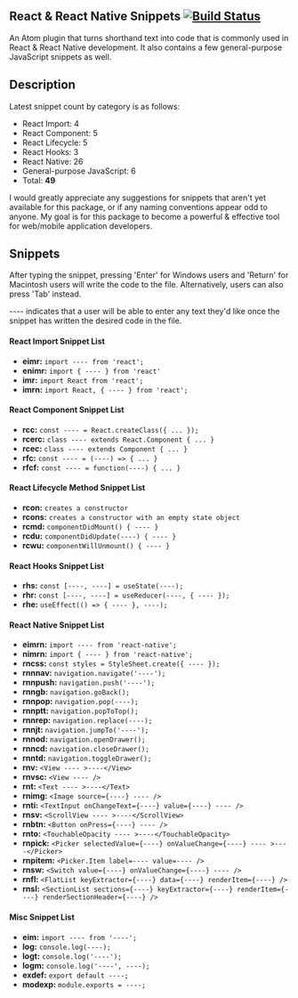 React & React Native Snippets [![Build Status](https://travis-ci.org/pranavchary/atom-react-rnative-snippets.svg?branch=master)](https://travis-ci.org/pranavchary/atom-react-rnative-snippets)
----

An Atom plugin that turns shorthand text into code that is commonly used in React & React Native development. It also contains a few general-purpose JavaScript snippets as well.

## Description
Latest snippet count by category is as follows:
 - React Import: 4
 - React Component: 5
 - React Lifecycle: 5
 - React Hooks: 3
 - React Native: 26
 - General-purpose JavaScript: 6
 - Total: **49**

I would greatly appreciate any suggestions for snippets that aren't yet available for this package, or if any naming conventions appear odd to anyone. My goal is for this package to become a powerful & effective tool for web/mobile application developers.

## Snippets
 After typing the snippet, pressing 'Enter' for Windows users and 'Return' for Macintosh users will write the code to the file. Alternatively, users can also press 'Tab' instead.

---- indicates that a user will be able to enter any text they'd like once the snippet has written the desired code in the file.


#### React Import Snippet List
 - **eimr:** `import ---- from 'react';`
 - **enimr:** `import { ---- } from 'react'`
 - **imr:** `import React from 'react';`
 - **imrn:** `import React, { ---- } from 'react';`

#### React Component Snippet List
 - **rcc:** `const ---- = React.createClass({ ... });`
 - **rcerc:** `class ---- extends React.Component { ... }`
 - **rcec:** `class ---- extends Component { ... }`
 - **rfc:** `const ---- = (----) => { ... }`
 - **rfcf:** `const ---- = function(----) { ... }`

#### React Lifecycle Method Snippet List
 - **rcon:** `creates a constructor`
 - **rcons:** `creates a constructor with an empty state object`
 - **rcmd:** `componentDidMount() { ---- }`
 - **rcdu:** `componentDidUpdate(----) { ---- }`
 - **rcwu:** `componentWillUnmount() { ---- }`

#### React Hooks Snippet List
 - **rhs:** `const [----, ----] = useState(----);`
 - **rhr:** `const [----, ----] = useReducer(----, { ---- });`
 - **rhe:** `useEffect(() => { ---- }, ----);`

#### React Native Snippet List
 - **eimrn:** `import ---- from 'react-native';`
 - **nimrn:** `import { ---- } from 'react-native';`
 - **rncss:** `const styles = StyleSheet.create({ ---- });`
 - **rnnnav:** `navigation.navigate('----');`
 - **rnnpush:** `navigation.push('----');`
 - **rnngb:** `navigation.goBack();`
 - **rnnpop:** `navigation.pop(----);`
 - **rnnptt:** `navigation.popToTop();`
 - **rnnrep:** `navigation.replace(----);`
 - **rnnjt:** `navigation.jumpTo('----');`
 - **rnnod:** `navigation.openDrawer();`
 - **rnncd:** `navigation.closeDrawer();`
 - **rnntd:** `navigation.toggleDrawer();`
 - **rnv:** `<View ---- >----</View>`
 - **rnvsc:** `<View ---- />`
 - **rnt:** `<Text ---- >----</Text>`
 - **rnimg:** `<Image source={----} ---- />`
 - **rnti:** `<TextInput onChangeText={----} value={----} ---- />`
 - **rnsv:** `<ScrollView ---- >----</ScrollView>`
 - **rnbtn:** `<Button onPress={----} ---- />`
 - **rnto:** `<TouchableOpacity ---- >----</TouchableOpacity>`
 - **rnpick:** `<Picker selectedValue={----} onValueChange={----} ---- >----</Picker>`
 - **rnpitem:** `<Picker.Item label=---- value=---- />`
 - **rnsw:** `<Switch value={----} onValueChange={----} ---- />`
 - **rnfl:** `<FlatList keyExtractor={----} data={----} renderItem={----} />`
 - **rnsl:** `<SectionList sections={----} keyExtractor={----} renderItem={----} renderSectionHeader={----} />`

#### Misc Snippet List
 - **eim:** `import ---- from '----';`
 - **log:** `console.log(----);`
 - **logt:** `console.log('----');`
 - **logm:** `console.log('----', ----);`
 - **exdef:** `export default ----;`
 - **modexp:** `module.exports = ----;`
